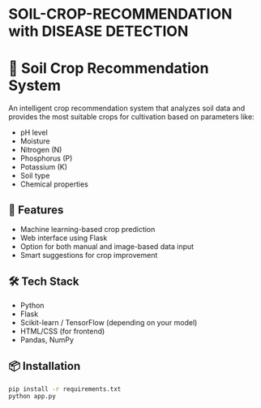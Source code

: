 # SOIL-CROP-RECOMMENDATION with DISEASE DETECTION
# 🌱 Soil Crop Recommendation System

An intelligent crop recommendation system that analyzes soil data and provides the most suitable crops for cultivation based on parameters like:

- pH level
- Moisture
- Nitrogen (N)
- Phosphorus (P)
- Potassium (K)
- Soil type
- Chemical properties

## 🚀 Features
- Machine learning-based crop prediction
- Web interface using Flask
- Option for both manual and image-based data input
- Smart suggestions for crop improvement

## 🛠️ Tech Stack
- Python
- Flask
- Scikit-learn / TensorFlow (depending on your model)
- HTML/CSS (for frontend)
- Pandas, NumPy

## 📦 Installation
```bash
pip install -r requirements.txt
python app.py

